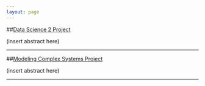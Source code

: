 ```yaml
---
layout: page
---
```


##[Data Science 2 Project](http://www.cutenessoverflow.com/wp-content/uploads/2014/02/Little-Cute-Puppy-1600x1200.jpg)

(insert abstract here)

___

##[Modeling Complex Systems Project](http://www.cutenessoverflow.com/wp-content/uploads/2014/02/Little-Cute-Puppy-1600x1200.jpg)

(insert abstract here)

___

